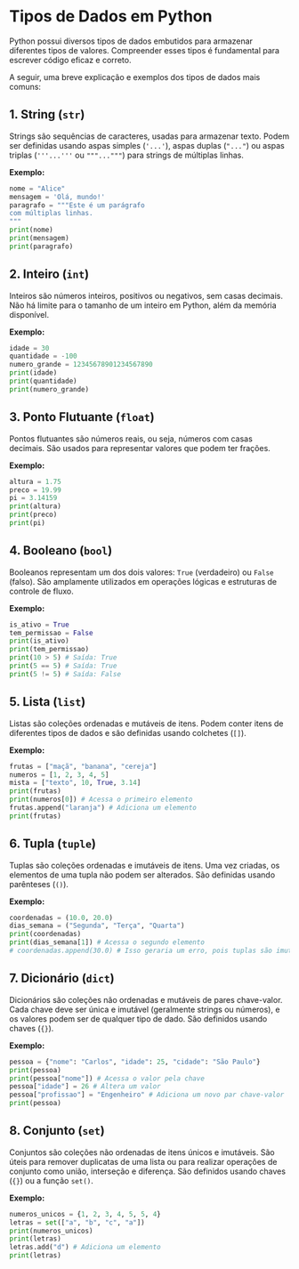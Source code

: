 # Tipos de Dados em Python

Python possui diversos tipos de dados embutidos para armazenar diferentes tipos de valores. Compreender esses tipos é fundamental para escrever código eficaz e correto.

A seguir, uma breve explicação e exemplos dos tipos de dados mais comuns:

## 1. String (`str`)

Strings são sequências de caracteres, usadas para armazenar texto. Podem ser definidas usando aspas simples (`'...'`), aspas duplas (`"..."`) ou aspas triplas (`'''...'''` ou `"""..."""`) para strings de múltiplas linhas.

**Exemplo:**
```python
nome = "Alice"
mensagem = 'Olá, mundo!'
paragrafo = """Este é um parágrafo
com múltiplas linhas.
"""
print(nome)
print(mensagem)
print(paragrafo)
```

## 2. Inteiro (`int`)

Inteiros são números inteiros, positivos ou negativos, sem casas decimais. Não há limite para o tamanho de um inteiro em Python, além da memória disponível.

**Exemplo:**
```python
idade = 30
quantidade = -100
numero_grande = 12345678901234567890
print(idade)
print(quantidade)
print(numero_grande)
```

## 3. Ponto Flutuante (`float`)

Pontos flutuantes são números reais, ou seja, números com casas decimais. São usados para representar valores que podem ter frações.

**Exemplo:**
```python
altura = 1.75
preco = 19.99
pi = 3.14159
print(altura)
print(preco)
print(pi)
```

## 4. Booleano (`bool`)

Booleanos representam um dos dois valores: `True` (verdadeiro) ou `False` (falso). São amplamente utilizados em operações lógicas e estruturas de controle de fluxo.

**Exemplo:**
```python
is_ativo = True
tem_permissao = False
print(is_ativo)
print(tem_permissao)
print(10 > 5) # Saída: True
print(5 == 5) # Saída: True
print(5 != 5) # Saída: False
```

## 5. Lista (`list`)

Listas são coleções ordenadas e mutáveis de itens. Podem conter itens de diferentes tipos de dados e são definidas usando colchetes (`[]`).

**Exemplo:**
```python
frutas = ["maçã", "banana", "cereja"]
numeros = [1, 2, 3, 4, 5]
mista = ["texto", 10, True, 3.14]
print(frutas)
print(numeros[0]) # Acessa o primeiro elemento
frutas.append("laranja") # Adiciona um elemento
print(frutas)
```

## 6. Tupla (`tuple`)

Tuplas são coleções ordenadas e imutáveis de itens. Uma vez criadas, os elementos de uma tupla não podem ser alterados. São definidas usando parênteses (`()`).

**Exemplo:**
```python
coordenadas = (10.0, 20.0)
dias_semana = ("Segunda", "Terça", "Quarta")
print(coordenadas)
print(dias_semana[1]) # Acessa o segundo elemento
# coordenadas.append(30.0) # Isso geraria um erro, pois tuplas são imutáveis
```

## 7. Dicionário (`dict`)

Dicionários são coleções não ordenadas e mutáveis de pares chave-valor. Cada chave deve ser única e imutável (geralmente strings ou números), e os valores podem ser de qualquer tipo de dado. São definidos usando chaves (`{}`).

**Exemplo:**
```python
pessoa = {"nome": "Carlos", "idade": 25, "cidade": "São Paulo"}
print(pessoa)
print(pessoa["nome"]) # Acessa o valor pela chave
pessoa["idade"] = 26 # Altera um valor
pessoa["profissao"] = "Engenheiro" # Adiciona um novo par chave-valor
print(pessoa)
```

## 8. Conjunto (`set`)

Conjuntos são coleções não ordenadas de itens únicos e imutáveis. São úteis para remover duplicatas de uma lista ou para realizar operações de conjunto como união, interseção e diferença. São definidos usando chaves (`{}`) ou a função `set()`.

**Exemplo:**
```python
numeros_unicos = {1, 2, 3, 4, 5, 5, 4}
letras = set(["a", "b", "c", "a"])
print(numeros_unicos)
print(letras)
letras.add("d") # Adiciona um elemento
print(letras)
```


